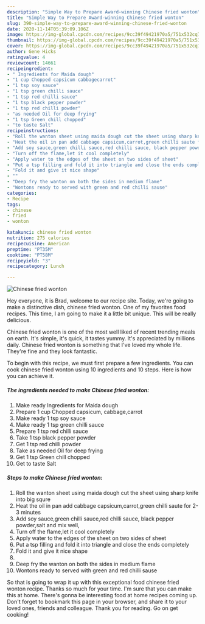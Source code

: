 ```yaml
---
description: "Simple Way to Prepare Award-winning Chinese fried wonton"
title: "Simple Way to Prepare Award-winning Chinese fried wonton"
slug: 390-simple-way-to-prepare-award-winning-chinese-fried-wonton
date: 2020-11-14T05:39:09.106Z
image: https://img-global.cpcdn.com/recipes/9cc39f49421970a5/751x532cq70/chinese-fried-wonton-recipe-main-photo.jpg
thumbnail: https://img-global.cpcdn.com/recipes/9cc39f49421970a5/751x532cq70/chinese-fried-wonton-recipe-main-photo.jpg
cover: https://img-global.cpcdn.com/recipes/9cc39f49421970a5/751x532cq70/chinese-fried-wonton-recipe-main-photo.jpg
author: Gene Hicks
ratingvalue: 4
reviewcount: 14661
recipeingredient:
- " Ingredients for Maida dough"
- "1 cup Chopped capsicum cabbagecarrot"
- "1 tsp soy sauce"
- "1 tsp green chilli sauce"
- "1 tsp red chilli sauce"
- "1 tsp black pepper powder"
- "1 tsp red chilli powder"
- "as needed Oil for deep frying"
- "1 tsp Green chill chopped"
- "to taste Salt"
recipeinstructions:
- "Roll the wanton sheet using maida dough cut the sheet using sharp knife into big squre"
- "Heat the oil in pan add cabbage capsicum,carrot,green chilli saute for 2-3 minutes"
- "Add soy sauce,green chilli sauce,red chilli sauce, black pepper powder,salt and mix well,"
- "Turn off the flame,let it cool completely"
- "Apply water to the edges of the sheet on two sides of sheet"
- "Put a tsp filling and fold it into triangle and close the ends completely"
- "Fold it and give it nice shape"
- ""
- "Deep fry the wanton on both the sides in medium flame"
- "Wontons ready to served with green and red chilli sause"
categories:
- Recipe
tags:
- chinese
- fried
- wonton

katakunci: chinese fried wonton 
nutrition: 275 calories
recipecuisine: American
preptime: "PT35M"
cooktime: "PT58M"
recipeyield: "3"
recipecategory: Lunch

---
```



![Chinese fried wonton](https://img-global.cpcdn.com/recipes/9cc39f49421970a5/751x532cq70/chinese-fried-wonton-recipe-main-photo.jpg)

Hey everyone, it is Brad, welcome to our recipe site. Today, we're going to make a distinctive dish, chinese fried wonton. One of my favorites food recipes. This time, I am going to make it a little bit unique. This will be really delicious.

Chinese fried wonton is one of the most well liked of recent trending meals on earth. It's simple, it's quick, it tastes yummy. It's appreciated by millions daily. Chinese fried wonton is something that I've loved my whole life. They're fine and they look fantastic.




To begin with this recipe, we must first prepare a few ingredients. You can cook chinese fried wonton using 10 ingredients and 10 steps. Here is how you can achieve it.

<!--inarticleads1-->

##### The ingredients needed to make Chinese fried wonton:

1. Make ready  Ingredients for Maida dough
1. Prepare 1 cup Chopped capsicum, cabbage,carrot
1. Make ready 1 tsp soy sauce
1. Make ready 1 tsp green chilli sauce
1. Prepare 1 tsp red chilli sauce
1. Take 1 tsp black pepper powder
1. Get 1 tsp red chilli powder
1. Take as needed Oil for deep frying
1. Get 1 tsp Green chill chopped
1. Get to taste Salt




<!--inarticleads2-->

##### Steps to make Chinese fried wonton:

1. Roll the wanton sheet using maida dough cut the sheet using sharp knife into big squre
1. Heat the oil in pan add cabbage capsicum,carrot,green chilli saute for 2-3 minutes
1. Add soy sauce,green chilli sauce,red chilli sauce, black pepper powder,salt and mix well,
1. Turn off the flame,let it cool completely
1. Apply water to the edges of the sheet on two sides of sheet
1. Put a tsp filling and fold it into triangle and close the ends completely
1. Fold it and give it nice shape
1. 
1. Deep fry the wanton on both the sides in medium flame
1. Wontons ready to served with green and red chilli sause




So that is going to wrap it up with this exceptional food chinese fried wonton recipe. Thanks so much for your time. I'm sure that you can make this at home. There's gonna be interesting food at home recipes coming up. Don't forget to bookmark this page in your browser, and share it to your loved ones, friends and colleague. Thank you for reading. Go on get cooking!
